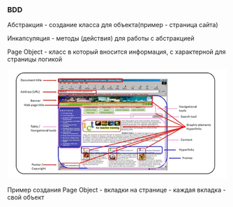 ###  BDD

Абстракция - создание класса для объекта(пример - страница сайта)

Инкапсуляция - методы (действия) для работы с абстракцией

Page Object - класс в который вносится информация, с характерной для страницы логикой

![img.png](img.png)

Пример создания Page Object - вкладки на странице - каждая вкладка - свой объект

